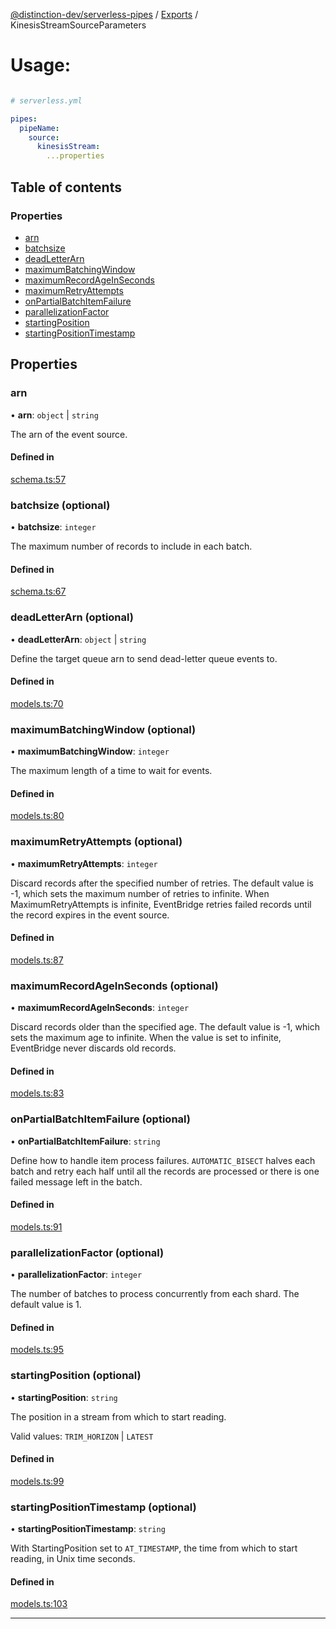 [@distinction-dev/serverless-pipes](../README.md) / [Exports](parameters.md) / KinesisStreamSourceParameters

# Usage: 
```yaml

# serverless.yml

pipes:
  pipeName:
    source:
      kinesisStream:
        ...properties
```


## Table of contents

### Properties

- [arn](KinesisStreamSourceParameters.md#arn)
- [batchsize](KinesisStreamSourceParameters.md#batchsize)
- [deadLetterArn](KinesisStreamSourceParameters.md#deadLetterArn)
- [maximumBatchingWindow](KinesisStreamSourceParameters.md#maximumBatchingWindow)
- [maximumRecordAgeInSeconds](KinesisStreamSourceParameters.md#maximumRecordAgeInSeconds)
- [maximumRetryAttempts](KinesisStreamSourceParameters.md#maximumRetryAttempts)
- [onPartialBatchItemFailure](KinesisStreamSourceParameters.md#onPartialBatchItemFailure)
- [parallelizationFactor](KinesisStreamSourceParameters.md#parallelizationFactor)
- [startingPosition](KinesisStreamSourceParameters.md#startingPosition)
- [startingPositionTimestamp](KinesisStreamSourceParameters.md#startingPositionTimestamp)

## Properties

### arn

• **arn**: `object` | `string`

The arn of the event source.


#### Defined in

[schema.ts:57](https://github.com/distinction-dev/serverless-pipes/blob/bafcd10b595a304cf2a2f2f7cf109be3ea8504f2/src/schema.ts#L57)

### batchsize (optional)

• **batchsize**: `integer`

The maximum number of records to include in each batch.


#### Defined in

[schema.ts:67](https://github.com/distinction-dev/serverless-pipes/blob/bafcd10b595a304cf2a2f2f7cf109be3ea8504f2/src/schema.ts#L67)

### deadLetterArn (optional)

• **deadLetterArn**: `object` | `string`

Define the target queue arn to send dead-letter queue events to.

#### Defined in

[models.ts:70](https://github.com/distinction-dev/serverless-pipes/blob/bafcd10b595a304cf2a2f2f7cf109be3ea8504f2/src/schema.ts#L70)


### maximumBatchingWindow (optional)

• **maximumBatchingWindow**: `integer`

The maximum length of a time to wait for events.

#### Defined in

[models.ts:80](https://github.com/distinction-dev/serverless-pipes/blob/bafcd10b595a304cf2a2f2f7cf109be3ea8504f2/src/schema.ts#L80)


### maximumRetryAttempts (optional)

• **maximumRetryAttempts**: `integer`

Discard records after the specified number of retries. The default value is -1, which sets the maximum number of retries to infinite. When MaximumRetryAttempts is infinite, EventBridge retries failed records until the record expires in the event source.

#### Defined in

[models.ts:87](https://github.com/distinction-dev/serverless-pipes/blob/bafcd10b595a304cf2a2f2f7cf109be3ea8504f2/src/schema.ts#L87)

### maximumRecordAgeInSeconds (optional)

• **maximumRecordAgeInSeconds**: `integer`

Discard records older than the specified age. The default value is -1, which sets the maximum age to infinite. When the value is set to infinite, EventBridge never discards old records.

#### Defined in

[models.ts:83](https://github.com/distinction-dev/serverless-pipes/blob/bafcd10b595a304cf2a2f2f7cf109be3ea8504f2/src/schema.ts#L83)



### onPartialBatchItemFailure (optional)

• **onPartialBatchItemFailure**: `string`

Define how to handle item process failures. `AUTOMATIC_BISECT` halves each batch and retry each half until all the records are processed or there is one failed message left in the batch.

#### Defined in

[models.ts:91](https://github.com/distinction-dev/serverless-pipes/blob/bafcd10b595a304cf2a2f2f7cf109be3ea8504f2/src/schema.ts#L91)


### parallelizationFactor (optional)

• **parallelizationFactor**: `integer`


The number of batches to process concurrently from each shard. The default value is 1.

#### Defined in

[models.ts:95](https://github.com/distinction-dev/serverless-pipes/blob/bafcd10b595a304cf2a2f2f7cf109be3ea8504f2/src/schema.ts#L95)


### startingPosition (optional)

• **startingPosition**: `string`

The position in a stream from which to start reading.

Valid values: `TRIM_HORIZON` | `LATEST`

#### Defined in

[models.ts:99](https://github.com/distinction-dev/serverless-pipes/blob/bafcd10b595a304cf2a2f2f7cf109be3ea8504f2/src/schema.ts#L99)


### startingPositionTimestamp (optional)

• **startingPositionTimestamp**: `string`

With StartingPosition set to `AT_TIMESTAMP`, the time from which to start reading, in Unix time seconds.


#### Defined in

[models.ts:103](https://github.com/distinction-dev/serverless-pipes/blob/bafcd10b595a304cf2a2f2f7cf109be3ea8504f2/src/schema.ts#L103)

---
